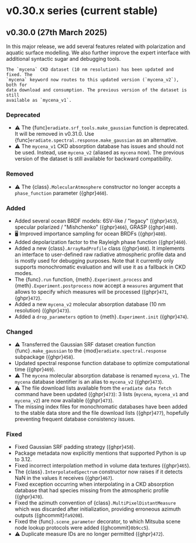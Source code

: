 # v0.30.x series (current stable)

## v0.30.0 (27th March 2025)

In this major release, we add several features related with polarization and
aquatic surface modelling. We also further improve the expert interface with
additional syntactic sugar and debugging tools.

```{warning}
The `mycena` CKD dataset (10 nm resolution) has been updated and fixed. The
`mycena` keyword now routes to this updated version (`mycena_v2`), both for
data download and consumption. The previous version of the dataset is still
available as `mycena_v1`.
```

### Deprecated

* ⚠️ The {func}`eradiate.srf_tools.make_gaussian` function is deprecated. It
  will be removed in v0.31.0. Use
  {func}`eradiate.spectral.response.make_gaussian`
  as an alternative.
* ⚠️ The `mycena_v1` CKD absorption database has issues and should not be used.
  Instead, use `mycena_v2` (aliased as `mycena` now). The previous version of
  the dataset is still available for backward compatibility.

### Removed

* ⚠️ The {class}`.MolecularAtmosphere` constructor no longer accepts a
  `phase_function` parameter ({ghpr}`460`).

### Added

* Added several ocean BRDF models: 6SV-like / "legacy" ({ghpr}`453`),
  specular polarized / "Mishchenko" ({ghpr}`466`), GRASP ({ghpr}`480`).
* 🖥️ Improved importance sampling for ocean BRDFs ({ghpr}`480`).
* Added depolarization factor to the Rayleigh phase function ({ghpr}`460`).
* Added a new {class}`.ArrayRadProfile` class ({ghpr}`468`). It implements an
  interface to user-defined raw radiative atmospheric profile data and is mostly
  used for debugging purposes. Note that it currently only supports
  monochromatic evaluation and will use it as a fallback in CKD modes.
* The {func}`.run` function, {meth}`.Experiment.process` and
  {meth}`.Experiment.postprocess` now accept a `measures` argument that allows
  to specify which measures will be processed ({ghpr}`471`, {ghpr}`472`).
* Added a new `mycena_v2` molecular absorption database (10 nm resolution)
  ({ghpr}`473`).
* Added a `drop_parameters` option to {meth}`.Experiment.init` ({ghpr}`474`).

### Changed

* ⚠️ Transferred the Gaussian SRF dataset creation function {func}`.make_gaussian`
  to the {mod}`eradiate.spectral.response` subpackage ({ghpr}`458`).
* Updated spectral response function database to optimize computational time
  ({ghpr}`469`).
* ⚠️ The `mycena` molecular absorption database is renamed `mycena_v1`. The
  `mycena` database identifier is an alias to `mycena_v2` ({ghpr}`473`).
* ⚠️ The file download lists available from the `eradiate data fetch` command
  have been updated ({ghpr}`473`): 3 lists (`mycena`, `mycena_v1` and
  `mycena_v2`) are now available ({ghpr}`473`).
* The missing index files for monochromatic databases have been added to the
  stable data store and the file download lists ({ghpr}`477`), hopefully
  preventing frequent database consistency issues.

### Fixed

* Fixed Gaussian SRF padding strategy ({ghpr}`458`).
* Package metadata now explicitly mentions that supported Python is up to 3.12.
* Fixed incorrect interpolation method in volume data textures ({ghpr}`465`).
* The {class}`.InterpolatedSpectrum` constructor now raises if it detects NaN
  in the values it receives ({ghpr}`467`).
* Fixed exception occurring when interpolating in a CKD absorption database that
  had species missing from the atmospheric profile ({ghpr}`470`).
* Fixed the azimuth convention of {class}`.MultiPixelDistantMeasure` which was
  discarded after initialization, providing erroneous azimuth outputs
  ({ghcommit}`fa9208`).
* Fixed the {func}`.scene_parameter` decorator, to which Mitsuba scene node
  lookup protocols were added ({ghcommit}`0b9cc5`).
* ⚠️ Duplicate measure IDs are no longer permitted ({ghpr}`472`).
